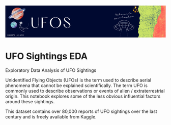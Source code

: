 ![UFO](UFO.png)

# UFO Sightings EDA
Exploratory Data Analysis of UFO Sightings

Unidentified Flying Objects (UFOs) is the term used to describe aerial phenomena that cannot be explained scientifically. The term UFO is commonly used to describe observations or events of alien / extraterrestrial origin. This notebook explores some of the less obvious influential factors around these sightings.

This dataset contains over 80,000 reports of UFO sightings over the last century and is freely available from Kaggle.

